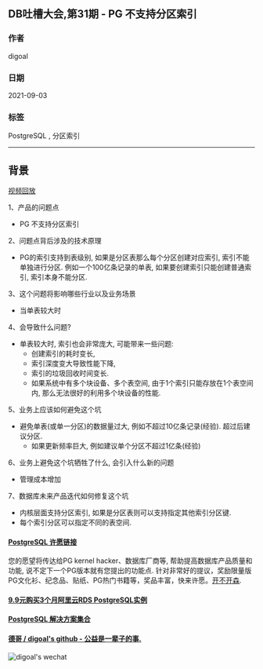 ## DB吐槽大会,第31期 - PG 不支持分区索引    
    
### 作者    
digoal    
    
### 日期    
2021-09-03    
    
### 标签    
PostgreSQL , 分区索引    
    
----    
    
## 背景    
[视频回放]()    
    
1、产品的问题点    
- PG 不支持分区索引    
    
2、问题点背后涉及的技术原理    
- PG的索引支持到表级别, 如果是分区表那么每个分区创建对应索引, 索引不能单独进行分区. 例如一个100亿条记录的单表, 如果要创建索引只能创建普通索引, 索引本身不能分区.     
    
3、这个问题将影响哪些行业以及业务场景    
- 当单表较大时    
    
4、会导致什么问题?    
- 单表较大时, 索引也会非常庞大, 可能带来一些问题:     
    - 创建索引的耗时变长,     
    - 索引深度变大导致性能下降,     
    - 索引的垃圾回收时间变长.     
    - 如果系统中有多个块设备、多个表空间, 由于1个索引只能存放在1个表空间内, 那么无法很好的利用多个块设备的性能.     
    
5、业务上应该如何避免这个坑    
- 避免单表(或单一分区)的数据量过大, 例如不超过10亿条记录(经验). 超过后建议分区.     
    - 如果更新频率巨大, 例如建议单个分区不超过1亿条(经验)    
    
6、业务上避免这个坑牺牲了什么, 会引入什么新的问题    
- 管理成本增加    
    
7、数据库未来产品迭代如何修复这个坑    
- 内核层面支持分区索引, 如果是分区表则可以支持指定其他索引分区键.      
- 每个索引分区可以指定不同的表空间.  
      
  
#### [PostgreSQL 许愿链接](https://github.com/digoal/blog/issues/76 "269ac3d1c492e938c0191101c7238216")
您的愿望将传达给PG kernel hacker、数据库厂商等, 帮助提高数据库产品质量和功能, 说不定下一个PG版本就有您提出的功能点. 针对非常好的提议，奖励限量版PG文化衫、纪念品、贴纸、PG热门书籍等，奖品丰富，快来许愿。[开不开森](https://github.com/digoal/blog/issues/76 "269ac3d1c492e938c0191101c7238216").  
  
  
#### [9.9元购买3个月阿里云RDS PostgreSQL实例](https://www.aliyun.com/database/postgresqlactivity "57258f76c37864c6e6d23383d05714ea")
  
  
#### [PostgreSQL 解决方案集合](https://yq.aliyun.com/topic/118 "40cff096e9ed7122c512b35d8561d9c8")
  
  
#### [德哥 / digoal's github - 公益是一辈子的事.](https://github.com/digoal/blog/blob/master/README.md "22709685feb7cab07d30f30387f0a9ae")
  
  
![digoal's wechat](../pic/digoal_weixin.jpg "f7ad92eeba24523fd47a6e1a0e691b59")
  
